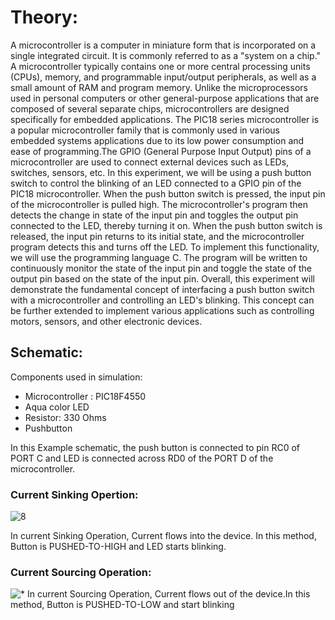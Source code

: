 
# Theory:
A microcontroller is a computer in miniature form that is incorporated on a single integrated circuit. It is commonly referred to as a "system on a chip." A microcontroller typically contains one or more central processing units (CPUs), memory, and programmable input/output peripherals, as well as a small amount of RAM and program memory. Unlike the microprocessors used in personal computers or other general-purpose applications that are composed of several separate chips, microcontrollers are designed specifically for embedded applications.
The PIC18 series microcontroller is a popular microcontroller family that is commonly used in various embedded systems applications due to its low power consumption and ease of programming.The GPIO (General Purpose Input Output) pins of a microcontroller are used to connect external devices such as LEDs, switches, sensors, etc. In this experiment, we will be using a push button switch to control the blinking of an LED connected to a GPIO pin of the PIC18 microcontroller.
When the push button switch is pressed, the input pin of the microcontroller is pulled high. The microcontroller's program then detects the change in state of the input pin and toggles the output pin connected to the LED, thereby turning it on. When the push button switch is released, the input pin returns to its initial state, and the microcontroller program detects this and turns off the LED.
To implement this functionality, we will use the programming language C. The program will be written to continuously monitor the state of the input pin and toggle the state of the output pin based on the state of the input pin.
Overall, this experiment will demonstrate the fundamental concept of interfacing a push button switch with a microcontroller and controlling an LED's blinking. This concept can be further extended to implement various applications such as controlling motors, sensors, and other electronic devices.

## Schematic:
Components used in simulation:
-	Microcontroller : PIC18F4550
-	Aqua color LED
-	Resistor: 330 Ohms
-	Pushbutton

In this Example schematic, the push button is connected to pin RC0 of PORT C and LED is connected across RD0 of the PORT D of the microcontroller.

### Current Sinking Opertion:

![8](images/Diag1.png)

In current Sinking Operation, Current flows into the device. In this method, Button is PUSHED-TO-HIGH and LED starts blinking. 

### Current Sourcing Operation:	

![*](images/Diag2.png)
In current Sourcing Operation, Current flows out of the device.In this method, Button is PUSHED-TO-LOW and start blinking
